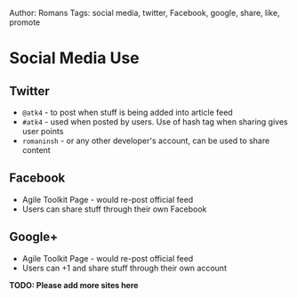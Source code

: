 Author: Romans
Tags: social media, twitter, Facebook, google, share, like, promote

Social Media Use
====


Twitter
----
* `@atk4` - to post when stuff is being added into article feed
* `#atk4` - used when posted by users. Use of hash tag when sharing gives user points
* `romaninsh` - or any other developer's account, can be used to share content

Facebook
----
* Agile Toolkit Page - would re-post official feed
* Users can share stuff through their own Facebook

Google+
----
* Agile Toolkit Page - would re-post official feed
* Users can +1 and share stuff through their own account

**TODO: Please add more sites here**